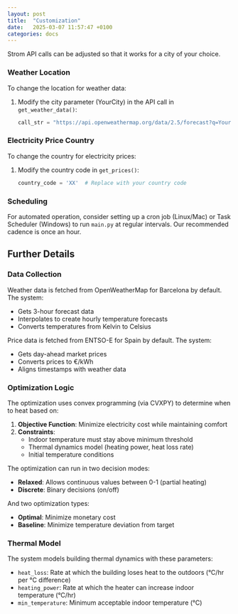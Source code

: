 ```yaml
---
layout: post
title:  "Customization"
date:   2025-03-07 11:57:47 +0100
categories: docs
---
```

Strom API calls can be adjusted so that it works for a city of your choice.

### Weather Location

To change the location for weather data:
1. Modify the city parameter (YourCity) in the API call in `get_weather_data()`:
   ```python
   call_str = "https://api.openweathermap.org/data/2.5/forecast?q=YourCity&appid=" + API_KEY
   ```

### Electricity Price Country

To change the country for electricity prices:
1. Modify the country code in `get_prices()`:
   ```python
   country_code = 'XX'  # Replace with your country code
   ```

### Scheduling

For automated operation, consider setting up a cron job (Linux/Mac) or Task Scheduler (Windows) to run `main.py` at regular intervals. Our recommended cadence is once an hour.


## Further Details

### Data Collection

Weather data is fetched from OpenWeatherMap for Barcelona by default. The system:
- Gets 3-hour forecast data
- Interpolates to create hourly temperature forecasts
- Converts temperatures from Kelvin to Celsius

Price data is fetched from ENTSO-E for Spain by default. The system:
- Gets day-ahead market prices
- Converts prices to €/kWh
- Aligns timestamps with weather data

### Optimization Logic

The optimization uses convex programming (via CVXPY) to determine when to heat based on:

1. **Objective Function**: Minimize electricity cost while maintaining comfort
2. **Constraints**:
   - Indoor temperature must stay above minimum threshold
   - Thermal dynamics model (heating power, heat loss rate)
   - Initial temperature conditions

The optimization can run in two decision modes:
- **Relaxed**: Allows continuous values between 0-1 (partial heating)
- **Discrete**: Binary decisions (on/off)

And two optimization types:
- **Optimal**: Minimize monetary cost
- **Baseline**: Minimize temperature deviation from target

### Thermal Model

The system models building thermal dynamics with these parameters:

- `heat_loss`: Rate at which the building loses heat to the outdoors (°C/hr per °C difference)
- `heating_power`: Rate at which the heater can increase indoor temperature (°C/hr)
- `min_temperature`: Minimum acceptable indoor temperature (°C)